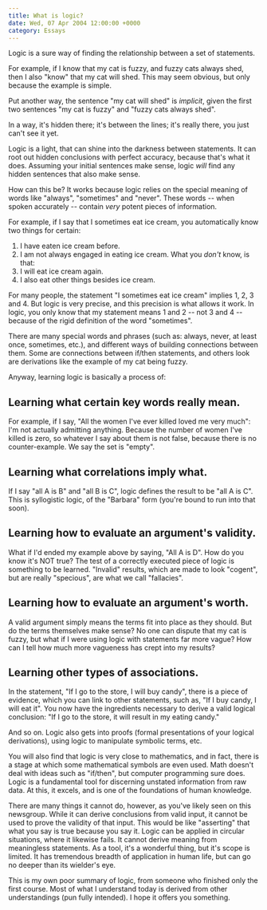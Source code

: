 ```yaml
---
title: What is logic?
date: Wed, 07 Apr 2004 12:00:00 +0000
category: Essays
---
```


Logic is a sure way of finding the relationship between a set of
statements.

For example, if I know that my cat is fuzzy, and fuzzy cats always shed,
then I also "know" that my cat will shed.  This may seem obvious, but
only because the example is simple.

Put another way, the sentence "my cat will shed" is *implicit*, given the
first two sentences "my cat is fuzzy" and "fuzzy cats always shed".

In a way, it's hidden there; it's between the lines; it's really there,
you just can't see it yet.

Logic is a light, that can shine into the darkness between statements.
It can root out hidden conclusions with perfect accuracy, because that's
what it does.  Assuming your initial sentences make sense, logic *will*
find any hidden sentences that also make sense.

How can this be?  It works because logic relies on the special meaning
of words like "always", "sometimes" and "never".  These words -- when
spoken accurately -- contain *very* potent pieces of information.

For example, if I say that I sometimes eat ice cream, you automatically
know two things for certain:

1. I have eaten ice cream before.
1. I am not always engaged in eating ice cream.  What you *don't* know,
is that:
1. I will eat ice cream again.
1. I also eat other things besides ice cream.

For many people, the statement "I sometimes eat ice cream" implies 1, 2,
3 and 4.  But logic is very precise, and this precision is what allows
it work.  In logic, you only know that my statement means 1 and 2 -- not
3 and 4 -- because of the rigid definition of the word "sometimes".

There are many special words and phrases (such as: always, never, at
least once, sometimes, etc.), and different ways of building connections
between them.  Some are connections between if/then statements, and
others look are derivations like the example of my cat being fuzzy.

Anyway, learning logic is basically a process of:

## Learning what certain key words really mean.

For example, if I say, "All the women I've ever killed loved me very
much": I'm not actually admitting anything.  Because the number of women
I've killed is zero, so whatever I say about them is not false, because
there is no counter-example.  We say the set is "empty".

## Learning what correlations imply what.

If I say "all A is B" and "all B is C", logic defines the result to be
"all A is C".  This is syllogistic logic, of the "Barbara" form (you're
bound to run into that soon).

## Learning how to evaluate an argument's validity.

What if I'd ended my example above by saying, "All A is D".  How do you
know it's NOT true?  The test of a correctly executed piece of logic is
something to be learned.  "Invalid" results, which are made to look
"cogent", but are really "specious", are what we call "fallacies".

## Learning how to evaluate an argument's worth.

A valid argument simply means the terms fit into place as they should.
But do the terms themselves make sense?  No one can dispute that my cat
is fuzzy, but what if I were using logic with statements far more vague?
How can I tell how much more vagueness has crept into my results?

## Learning other types of associations.

In the statement, "If I go to the store, I will buy candy", there is a
piece of evidence, which you can link to other statements, such as, "If
I buy candy, I will eat it".  You now have the ingredients necessary to
derive a valid logical conclusion: "If I go to the store, it will result
in my eating candy."

And so on.  Logic also gets into proofs (formal presentations of your
logical derivations), using logic to manipulate symbolic terms, etc.

You will also find that logic is very close to mathematics, and in fact,
there is a stage at which some mathematical symbols are even used.  Math
doesn't deal with ideas such as "if/then", but computer programming sure
does.  Logic is a fundamental tool for discerning unstated information
from raw data.  At this, it excels, and is one of the foundations of
human knowledge.

There are many things it cannot do, however, as you've likely seen on
this newsgroup.  While it can derive conclusions from valid input, it
cannot be used to prove the validity of that input.  This would be like
"asserting" that what you say is true because you say it.  Logic can be
applied in circular situations, where it likewise fails.  It cannot
derive meaning from meaningless statements.  As a tool, it's a wonderful
thing, but it's scope is limited.  It has tremendous breadth of
application in human life, but can go no deeper than its wielder's eye.

This is my own poor summary of logic, from someone who finished only the
first course.  Most of what I understand today is derived from other
understandings (pun fully intended).  I hope it offers you something.


